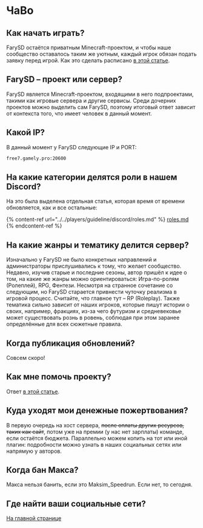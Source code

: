 # ЧаВо

## Как начать играть?

FarySD остаётся приватным Minecraft-проектом, и чтобы наше сообщество оставалось таким же уютным, каждый игрок обязан подать заявку перед игрой. Как это сделать расписано [в этой статье](../../players/start/sozdanie-tiketa.md).

## FarySD – проект или сервер?

FarySD является Minecraft-проектом, входящими в него подпроектами, такими как игровые сервера и другие сервисы. Среди дочерних проектов можно выделить сам FarySD, поэтому итоговый ответ зависит от контекста того, что имеет человек в данный момент.

## Какой IP?

В данный момент у FarySD следующие IP и PORT:

```txt
free7.gamely.pro:20600
```

## На какие категории делятся роли в нашем Discord?

На это была выделена отдельная статья, которая время от времени обновляется, как и все остальные:

{% content-ref url="../../players/guideline/discord/roles.md" %}
[roles.md](../../players/guideline/discord/roles.md)
{% endcontent-ref %}

## На какие жанры и тематику делится сервер?

Изначально у FarySD не было конкретных направлений и администраторы прислушивались к тому, что желает сообщество. Недавно, изучив старые и последние сезоны, автор пришёл к идее о том, на какие же жанры можно ориентироваться: Игра-по-ролям (Ролеплей), RPG, Фентези. Несмотря на странное сочетание со следующим, но FarySD старается привнести чуточку реализма в игровой процесс. Считайте, что главное тут – RP (Roleplay). Также тематика сильно зависит от наших игроков, которые пишут истории о своих, например, фракциях, из-за чего футуризм и средневековье может существовать рознь в ровень, соблюдая при этом заранее определённые для всех сюжетные правила.

## Когда публикация обновлений?

Совсем скоро!

## Как мне помочь проекту?

Ответ [в этой статье](./how2help.md).

## Куда уходят мои денежные пожертвования?

В первую очередь на хост сервера, ~~после оплаты других ресурсов, таких как сайт~~, потом уже на премии (у нас нет зарплаты) команде, если остаётся бюджета. Параллельно можем копить на тот или иной плагин: подробности можно узнать в наших социальных сетях или напрямую у авторов.

## Когда бан Макса?

Макса нельзя банить, если это Maksim_Speedrun. Если нет, то сегодня.

## Где найти ваши социальные сети?

[На главной странице](../../README.md)
